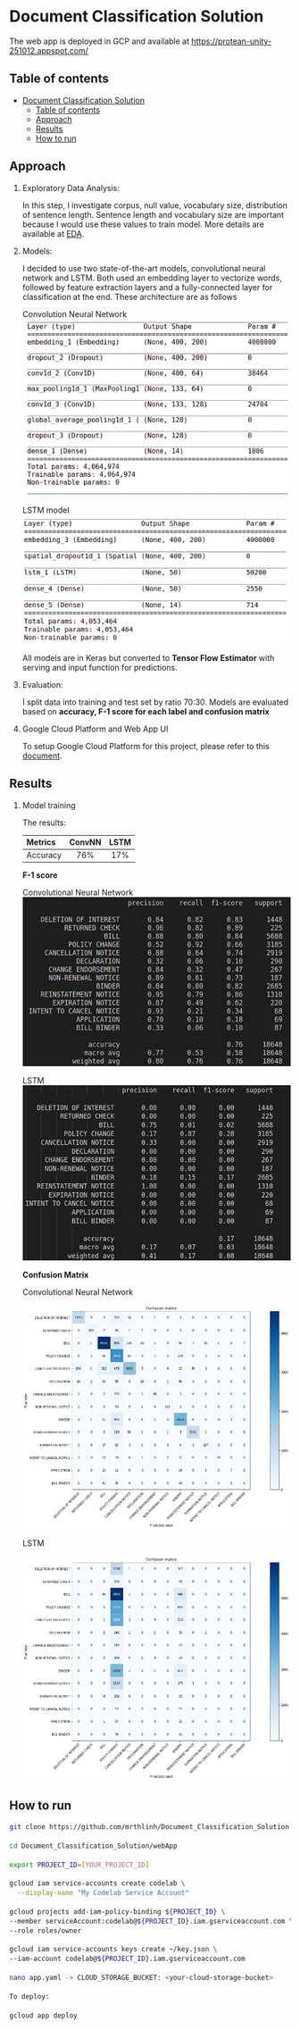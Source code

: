 # Document Classification Solution

The web app is deployed in GCP and available at https://protean-unity-251012.appspot.com/

## Table of contents

- [Document Classification Solution](#document-classification-solution)
  - [Table of contents](#table-of-contents)
  - [Approach](#approach)
  - [Results](#results)
  - [How to run](#how-to-run)


## Approach

1. Exploratory Data Analysis: 
   
   In this step, I investigate corpus, null value, vocabulary size, distribution of sentence length. Sentence length and vocabulary size are important because I would use these values to train model. More details are available at [EDA](EDA.ipynb).
2. Models: 
   
   I decided to use two state-of-the-art models, convolutional neural network and LSTM. Both used an embedding layer to vectorize words, followed by feature extraction layers and a fully-connected layer for classification at the end. These architecture are as follows

   Convolution Neural Network
   ![](pic/convNN.png)

   LSTM model
   ![](pic/LSTM.png)

   All models are in Keras but converted to __Tensor Flow Estimator__ with serving and input function for predictions.

3. Evaluation: 
   
   I split data into training and test set by ratio 70:30. Models are evaluated based on **accuracy, F-1 score for each label and confusion matrix**


4. Google Cloud Platform and Web App UI
   
   To setup Google Cloud Platform for this project, please refer to this [document](https://codelabs.developers.google.com/codelabs/cloud-vision-app-engine/index.html?index=..%2F..index#8).
     

## Results

1. Model training

   The results:

   |Metrics|ConvNN|LSTM|
   |:------|:----:|:---:|
   |Accuracy|76%|17%|

    **F-1 score**

    Convolutional Neural Network
   ![](pic/f1_convNN.png)

    LSTM
   ![](pic/f1_LSTM.png)

   **Confusion Matrix**

   Convolutional Neural Network

   ![](pic/cm_convNN.png)
   
   LSTM

    ![](pic/cm_LSTM.png)


## How to run

```bash
git clone https://github.com/mrthlinh/Document_Classification_Solution.git

cd Document_Classification_Solution/webApp

export PROJECT_ID=[YOUR_PROJECT_ID]

gcloud iam service-accounts create codelab \
  --display-name "My Codelab Service Account"

gcloud projects add-iam-policy-binding ${PROJECT_ID} \
--member serviceAccount:codelab@${PROJECT_ID}.iam.gserviceaccount.com \
--role roles/owner

gcloud iam service-accounts keys create ~/key.json \
--iam-account codelab@${PROJECT_ID}.iam.gserviceaccount.com

nano app.yaml -> CLOUD_STORAGE_BUCKET: <your-cloud-storage-bucket>

To deploy:

gcloud app deploy

```


